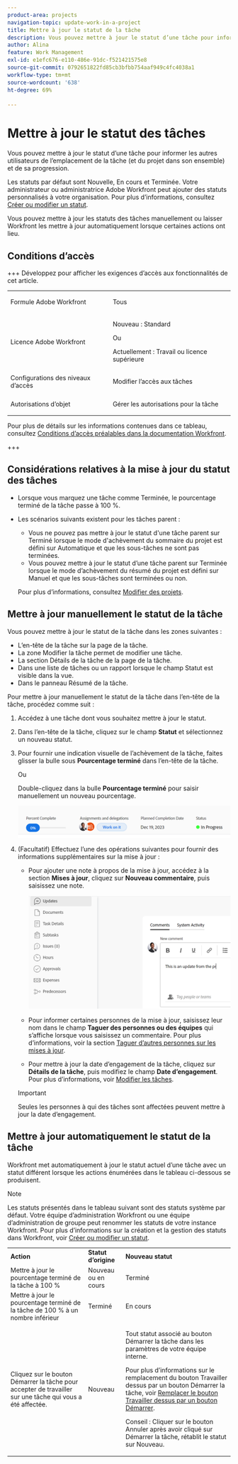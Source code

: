 ```yaml
---
product-area: projects
navigation-topic: update-work-in-a-project
title: Mettre à jour le statut de la tâche
description: Vous pouvez mettre à jour le statut d’une tâche pour informer les autres utilisateurs de l’emplacement de la tâche (et du projet dans son ensemble) et de sa progression.
author: Alina
feature: Work Management
exl-id: e1efc676-e110-486e-91dc-f521421575e8
source-git-commit: 0792651822fd85cb3bfbb754aaf949c4fc4038a1
workflow-type: tm+mt
source-wordcount: '638'
ht-degree: 69%

---
```


# Mettre à jour le statut des tâches

<!--Audited: 10/2024-->

Vous pouvez mettre à jour le statut d’une tâche pour informer les autres utilisateurs de l’emplacement de la tâche (et du projet dans son ensemble) et de sa progression.

Les statuts par défaut sont Nouvelle, En cours et Terminée. Votre administrateur ou administratrice Adobe Workfront peut ajouter des statuts personnalisés à votre organisation. Pour plus d’informations, consultez [Créer ou modifier un statut](../../../administration-and-setup/customize-workfront/creating-custom-status-and-priority-labels/create-or-edit-a-status.md).

Vous pouvez mettre à jour les statuts des tâches manuellement ou laisser Workfront les mettre à jour automatiquement lorsque certaines actions ont lieu.

## Conditions d’accès

+++ Développez pour afficher les exigences d’accès aux fonctionnalités de cet article.

<table style="table-layout:auto"> 
 <col> 
 <col> 
 <tbody> 
  <tr> 
   <td role="rowheader">Formule Adobe Workfront</td> 
   <td> <p>Tous</p> </td> 
  </tr> 
  <tr> 
   <td role="rowheader">Licence Adobe Workfront</td> 
   <td> <p>Nouveau : Standard</p> 
   Ou
   <p>Actuellement : Travail ou licence supérieure</p>
   </td> 
  </tr> 
  <tr> 
   <td role="rowheader">Configurations des niveaux d’accès</td> 
   <td> <p>Modifier l’accès aux tâches</p>  </td> 
  </tr> 
  <tr> 
   <td role="rowheader">Autorisations d’objet</td> 
   <td> <p>Gérer les autorisations pour la tâche</p> </td> 
  </tr> 
 </tbody> 
</table>

Pour plus de détails sur les informations contenues dans ce tableau, consultez [Conditions d’accès préalables dans la documentation Workfront](/help/quicksilver/administration-and-setup/add-users/access-levels-and-object-permissions/access-level-requirements-in-documentation.md).

+++

## Considérations relatives à la mise à jour du statut des tâches

* Lorsque vous marquez une tâche comme Terminée, le pourcentage terminé de la tâche passe à 100 %.
* Les scénarios suivants existent pour les tâches parent :
   * Vous ne pouvez pas mettre à jour le statut d&#39;une tâche parent sur Terminé lorsque le mode d&#39;achèvement du sommaire du projet est défini sur Automatique et que les sous-tâches ne sont pas terminées.
   * Vous pouvez mettre à jour le statut d’une tâche parent sur Terminée lorsque le mode d’achèvement du résumé du projet est défini sur Manuel et que les sous-tâches sont terminées ou non.

  Pour plus d’informations, consultez [Modifier des projets](../manage-projects/edit-projects.md).

## Mettre à jour manuellement le statut de la tâche

Vous pouvez mettre à jour le statut de la tâche dans les zones suivantes :

* L’en-tête de la tâche sur la page de la tâche.
* La zone Modifier la tâche permet de modifier une tâche.
* La section Détails de la tâche de la page de la tâche.
* Dans une liste de tâches ou un rapport lorsque le champ Statut est visible dans la vue.
* Dans le panneau Résumé de la tâche.

Pour mettre à jour manuellement le statut de la tâche dans l’en-tête de la tâche, procédez comme suit :

1. Accédez à une tâche dont vous souhaitez mettre à jour le statut.
1. Dans l’en-tête de la tâche, cliquez sur le champ **Statut** et sélectionnez un nouveau statut.
1. Pour fournir une indication visuelle de l’achèvement de la tâche, faites glisser la bulle sous **Pourcentage terminé** dans l’en-tête de la tâche.

   Ou

   Double-cliquez dans la bulle **Pourcentage terminé** pour saisir manuellement un nouveau pourcentage.

   ![](assets/percent-complete-status-widgets-task-header.png)

1. (Facultatif) Effectuez l’une des opérations suivantes pour fournir des informations supplémentaires sur la mise à jour :

   * Pour ajouter une note à propos de la mise à jour, accédez à la section **Mises à jour**, cliquez sur **Nouveau commentaire**, puis saisissez une note.

     ![Ajouter une mise à jour à une tâche](assets/add-update-to-task.png)

   * Pour informer certaines personnes de la mise à jour, saisissez leur nom dans le champ **Taguer des personnes ou des équipes** qui s’affiche lorsque vous saisissez un commentaire. Pour plus d’informations, voir la section [Taguer d’autres personnes sur les mises à jour](/help/quicksilver/workfront-basics/updating-work-items-and-viewing-updates/tag-others-on-updates.md).
   * Pour mettre à jour la date d’engagement de la tâche, cliquez sur **Détails de la tâche**, puis modifiez le champ **Date d’engagement**. Pour plus d’informations, voir [Modifier les tâches](/help/quicksilver/manage-work/tasks/manage-tasks/edit-tasks.md).


   >[!IMPORTANT]
   >
   >  Seules les personnes à qui des tâches sont affectées peuvent mettre à jour la date d’engagement.

<!--old functionality in old commenting: 

1. Go to a task that you are assigned to for which you want to update the status.
1. Click the **Status** field in the task header and select a new status. 
1. (Optional) Do any of the following to provide additional information about the update, then click **Update** or, if the task has the **Complete** status, click **Done:**

   * To add a note about the update, go to the **Updates** area and click **Start a new update**, then type your note.  

   * To notify certain users about the update, type their names in the **Notify** box that appears when you type a note about the update. For more information, see [Tag others on updates](../../../workfront-basics/updating-work-items-and-viewing-updates/tag-others-on-updates.md). 
   * To update the condition of the task, click **Select Condition** to the right of the **Notify** box (these appear when you type a note about the update), then select the condition that best reflects the current condition of the task.
   
   * To update the Commit Date of the task, expand the **Commit Date** drop-down calendar, and select a new Commit Date. 
   * To provide a visual indication of task completion, drag the bubble under Percent Complete or double-click it to enter a percent value.   
     ![](assets/drag-the-progress-bar-350x155.png)-->

## Mettre à jour automatiquement le statut de la tâche

Workfront met automatiquement à jour le statut actuel d’une tâche avec un statut différent lorsque les actions énumérées dans le tableau ci-dessous se produisent.

>[!NOTE]
>
>Les statuts présentés dans le tableau suivant sont des statuts système par défaut. Votre équipe d’administration Workfront ou une équipe d’administration de groupe peut renommer les statuts de votre instance Workfront. Pour plus d’informations sur la création et la gestion des statuts dans Workfront, voir [Créer ou modifier un statut](../../../administration-and-setup/customize-workfront/creating-custom-status-and-priority-labels/create-or-edit-a-status.md).

<table style="table-layout:auto"> 
 <col> 
 <col> 
 <col> 
 <tbody> 
  <tr> 
   <td><b>Action</b></td> 
   <td><b>Statut d’origine</b></td> 
   <td><b>Nouveau statut</b></td> 
  </tr> 
  <tr> 
   <td>Mettre à jour le pourcentage terminé de la tâche à 100 %</td> 
   <td>Nouveau ou en cours</td> 
   <td>Terminé</td> 
  </tr> 
  <tr> 
   <td>Mettre à jour le pourcentage terminé de la tâche de 100 % à un nombre inférieur</td> 
   <td>Terminé</td> 
   <td>En cours</td> 
  </tr> 
  <tr data-mc-conditions=""> 
   <td><span>Cliquez sur le bouton Démarrer la tâche pour accepter de travailler sur une tâche qui vous a été affectée.</span> </td> 
   <td><span>Nouveau</span> </td> 
   <td> <p>Tout statut associé au bouton Démarrer la tâche dans les paramètres de votre équipe interne.</p> <p>Pour plus d’informations sur le remplacement du bouton Travailler dessus par un bouton Démarrer la tâche, voir <span href="../../../people-teams-and-groups/create-and-manage-teams/work-on-it-button-to-start-button.md"><a href="../../../people-teams-and-groups/create-and-manage-teams/work-on-it-button-to-start-button.md" class="MCXref xref">Remplacer le bouton Travailler dessus par un bouton Démarrer</a></span>.</p> <p>Conseil : <span>Cliquer</span> <span data-mc-conditions="QuicksilverOrClassic.Quicksilver">sur le bouton Annuler</span> après avoir cliqué sur Démarrer la tâche, rétablit le statut sur Nouveau. </p> </td> 
  </tr> 
 </tbody> 
</table>
